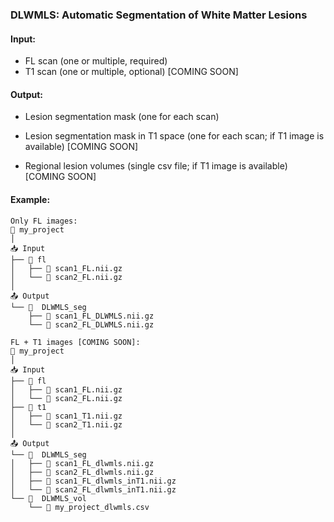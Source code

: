 ### DLWMLS: Automatic Segmentation of White Matter Lesions

#### Input:

- FL scan (one or multiple, required)
- T1 scan (one or multiple, optional) [COMING SOON]

#### Output:

- Lesion segmentation mask (one for each scan)

- Lesion segmentation mask in T1 space (one for each scan; if T1 image is available) [COMING SOON]

- Regional lesion volumes (single csv file; if T1 image is available) [COMING SOON]

#### Example:
```
Only FL images:
📁 my_project
│
📥 Input
├── 📁 fl
│   ├── 📄 scan1_FL.nii.gz
│   └── 📄 scan2_FL.nii.gz
│
📤 Output
└── 📁  DLWMLS_seg
    ├── 📄 scan1_FL_DLWMLS.nii.gz
    └── 📄 scan2_FL_DLWMLS.nii.gz

FL + T1 images [COMING SOON]:
📁 my_project
│
📥 Input
├── 📁 fl
│   ├── 📄 scan1_FL.nii.gz
│   └── 📄 scan2_FL.nii.gz
├── 📁 t1
│   ├── 📄 scan1_T1.nii.gz
│   └── 📄 scan2_T1.nii.gz
│
📤 Output
└── 📁  DLWMLS_seg
│   ├── 📄 scan1_FL_dlwmls.nii.gz
│   ├── 📄 scan2_FL_dlwmls.nii.gz
│   ├── 📄 scan1_FL_dlwmls_inT1.nii.gz
│   └── 📄 scan2_FL_dlwmls_inT1.nii.gz
└── 📁  DLWMLS_vol
    └── 📄 my_project_dlwmls.csv

```

